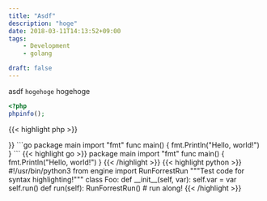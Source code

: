 ```yaml
---
title: "Asdf"
description: "hoge"
date: 2018-03-11T14:13:52+09:00
tags:
    - Development
    - golang

draft: false
---
```


asdf `hogehoge` hogehoge

```php
<?php
phpinfo();
```
{{< highlight php >}}
<?php
phpinfo();
{{< /highlight >}}


```go
package main

import "fmt"

func main() {
    fmt.Println("Hello, world!")
}
```

{{< highlight go >}}
package main

import "fmt"

func main() {
    fmt.Println("Hello, world!")
}
{{< /highlight >}}


{{< highlight python >}}
#!/usr/bin/python3

from engine import RunForrestRun

"""Test code for syntax highlighting!"""

class Foo:
	def __init__(self, var):
		self.var = var
		self.run()

	def run(self):
		RunForrestRun()  # run along!
{{< /highlight >}}
